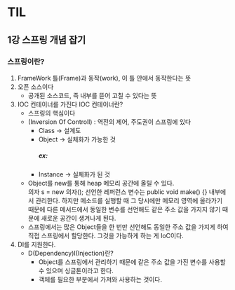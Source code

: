 # TIL
## 1강 스프링 개념 잡기
### 스프링이란?
1. FrameWork
    틀(Frame)과 동작(work), 이 틀 안에서 동작한다는 뜻
2. 오픈 소스이다
    - 공개된 소스코드, 즉 내부를 뜯어 고칠 수 있다는 뜻
3. IOC 컨테이너를 가진다
    IOC 컨테이너란?
    - 스프링의 핵심이다
    - (Inversion Of Controll) : 역전의 제어, 주도권이 스프링에 있다
        - Class → 설계도
        - Object → 실체화가 가능한 것
            #####       ex: 
        - Instance → 실체화가 된 것
    - Object를 new를 통해 heap 메모리 공간에 올릴 수 있다.
        <br> 의자 s = new 의자(); 선언한 레퍼런스 변수는 public void make() {} 내부에서 관리한다.
        하지만 메소드를 실행할 때 그 당시에만 메모리 영역에 올라가기 때문에 다른 메서드에서 동일한 변수를 선언해도 같은 주소 값을 가지지 않기 때문에 새로운 공간이 생겨나게 된다.
    - 스프링에서는 많은 Object들을 한 번만 선언해도 동일한 주소 값을 가지게 하여 직접 스프링에서 할당한다. 그것을 가능하게 하는 게 IoC이다.
4. DI를 지원한다.
    - D(Dependency)I(Injection)란?
        - Object를 스프링에서 관리하기 때문에 같은 주소 값을 가진 변수를 사용할 수 있으며 싱글톤이라고 한다.
        - 객체를 필요한 부분에서 가져와 사용하는 것이다.



